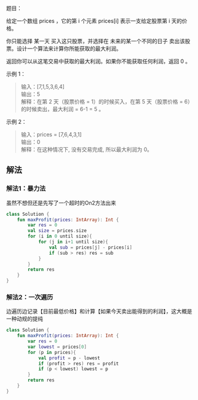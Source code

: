 题目：

给定一个数组 prices ，它的第 i 个元素 prices[i] 表示一支给定股票第 i 天的价格。

你只能选择 某一天 买入这只股票，并选择在 未来的某一个不同的日子 卖出该股票。设计一个算法来计算你所能获取的最大利润。

返回你可以从这笔交易中获取的最大利润。如果你不能获取任何利润，返回 0 。


示例 1：

>输入：[7,1,5,3,6,4]  
输出：5  
解释：在第 2 天（股票价格 = 1）的时候买入，在第 5 天（股票价格 = 6）的时候卖出，最大利润 = 6-1 = 5 。

示例 2：

>输入：prices = [7,6,4,3,1]  
输出：0  
解释：在这种情况下, 没有交易完成, 所以最大利润为 0。

## 解法
### 解法1：暴力法
虽然不想但还是先写了一个超时的On2方法出来
```kotlin
class Solution {
    fun maxProfit(prices: IntArray): Int {
        var res = 0
        val size = prices.size
        for (i in 0 until size){
            for (j in i+1 until size){
                val sub = prices[j] - prices[i]
                if (sub > res) res = sub
            }
        }
        return res
    }
}
```

### 解法2：一次遍历
边遍历边记录【目前最低价格】和计算【如果今天卖出能得到的利润】，这大概是一种动规的提纯

```kotlin
class Solution {
    fun maxProfit(prices: IntArray): Int {
        var res = 0
        var lowest = prices[0]
        for (p in prices){
            val profit = p - lowest
            if (profit > res) res = profit
            if (p < lowest) lowest = p
        }
        return res
    }
}
```
